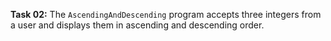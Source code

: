 **Task 02:**  The `AscendingAndDescending` program accepts three integers from a user and displays them in ascending and descending order. 